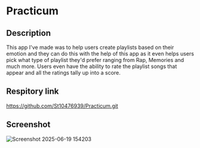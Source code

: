 # Practicum
## Description
This app I've made was to help users create playlists based on their emotion and they can do this with the help of this app as it even helps users pick what type of playlist they'd prefer ranging from Rap, Memories and much more. Users even have the ability to rate the playlist songs that appear and all the ratings tally up into a score.
## Respitory link
https://github.com/St10476939/Practicum.git
## Screenshot
![Screenshot 2025-06-19 154203](https://github.com/user-attachments/assets/e4dcc9aa-0d33-4dc9-bf54-ff5bb1d42572)
